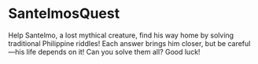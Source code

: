 # SantelmosQuest
Help Santelmo, a lost mythical creature, find his way home by solving traditional Philippine riddles! Each answer brings him closer, but be careful—his life depends on it! Can you solve them all? Good luck!
